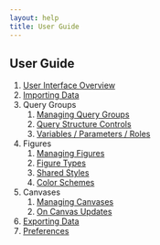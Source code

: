 ```yaml
---
layout: help
title: User Guide
---
```


## User Guide

1. [User Interface Overview](guide-uioverview)
2. [Importing Data](guide-importing)
3. Query Groups
    1. [Managing Query Groups](guide-managingquerygroups)
    2. [Query Structure Controls](guide-querystructurecontrols)
    3. [Variables / Parameters / Roles](guide-variablessparamsroles)
4. Figures
    1. [Managing Figures](guide-managingfigures)
    2. [Figure Types](guide-figuretypes)
    3. [Shared Styles](guide-sharedstyles)
    4. [Color Schemes](guide-colorschemes)
5. Canvases
    1. [Managing Canvases]()
    2. [On Canvas Updates]()
6. [Exporting Data](guide-exporting)
7. [Preferences](guide-preferences)
